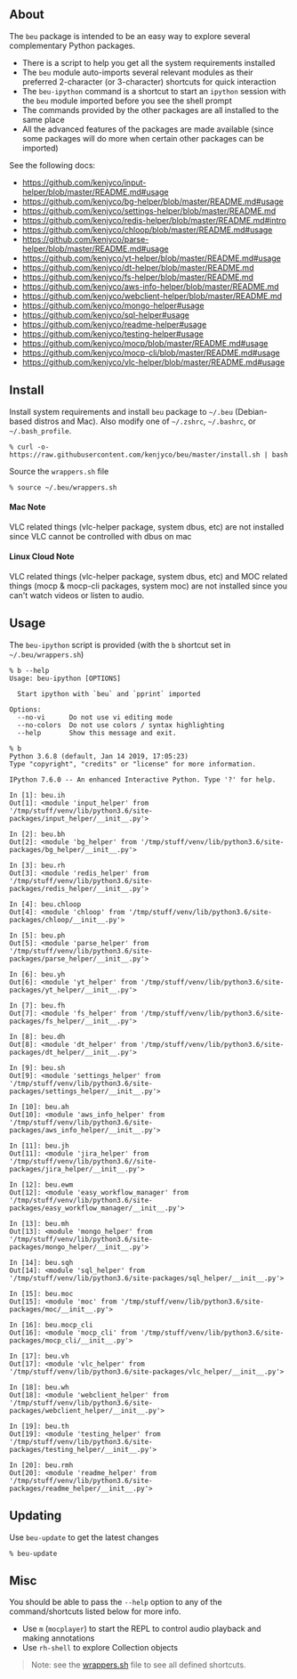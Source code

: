 ## About

The `beu` package is intended to be an easy way to explore several complementary
Python packages.

- There is a script to help you get all the system requirements installed
- The `beu` module auto-imports several relevant modules as their preferred
  2-character (or 3-character) shortcuts for quick interaction
- The `beu-ipython` command is a shortcut to start an `ipython` session with the
  `beu` module imported before you see the shell prompt
- The commands provided by the other packages are all installed to the same
  place
- All the advanced features of the packages are made available (since some
  packages will do more when certain other packages can be imported)

See the following docs:

- <https://github.com/kenjyco/input-helper/blob/master/README.md#usage>
- <https://github.com/kenjyco/bg-helper/blob/master/README.md#usage>
- <https://github.com/kenjyco/settings-helper/blob/master/README.md>
- <https://github.com/kenjyco/redis-helper/blob/master/README.md#intro>
- <https://github.com/kenjyco/chloop/blob/master/README.md#usage>
- <https://github.com/kenjyco/parse-helper/blob/master/README.md#usage>
- <https://github.com/kenjyco/yt-helper/blob/master/README.md#usage>
- <https://github.com/kenjyco/dt-helper/blob/master/README.md>
- <https://github.com/kenjyco/fs-helper/blob/master/README.md>
- <https://github.com/kenjyco/aws-info-helper/blob/master/README.md>
- <https://github.com/kenjyco/webclient-helper/blob/master/README.md>
- <https://github.com/kenjyco/mongo-helper#usage>
- <https://github.com/kenjyco/sql-helper#usage>
- <https://github.com/kenjyco/readme-helper#usage>
- <https://github.com/kenjyco/testing-helper#usage>
- <https://github.com/kenjyco/mocp/blob/master/README.md#usage>
- <https://github.com/kenjyco/mocp-cli/blob/master/README.md#usage>
- <https://github.com/kenjyco/vlc-helper/blob/master/README.md#usage>

## Install

Install system requirements and install `beu` package to `~/.beu` (Debian-based
distros and Mac). Also modify one of `~/.zshrc`, `~/.bashrc`, or
`~/.bash_profile`.

```
% curl -o- https://raw.githubusercontent.com/kenjyco/beu/master/install.sh | bash
```

Source the `wrappers.sh` file

```
% source ~/.beu/wrappers.sh
```

#### Mac Note

VLC related things (vlc-helper package, system dbus, etc) are not installed
since VLC cannot be controlled with dbus on mac

#### Linux Cloud Note

VLC related things (vlc-helper package, system dbus, etc) and MOC related things
(mocp & mocp-cli packages, system moc) are not installed since you can't watch
videos or listen to audio.

## Usage

The `beu-ipython` script is provided (with the `b` shortcut set in
`~/.beu/wrappers.sh`)

```
% b --help
Usage: beu-ipython [OPTIONS]

  Start ipython with `beu` and `pprint` imported

Options:
  --no-vi      Do not use vi editing mode
  --no-colors  Do not use colors / syntax highlighting
  --help       Show this message and exit.
```

```
% b
Python 3.6.8 (default, Jan 14 2019, 17:05:23)
Type "copyright", "credits" or "license" for more information.

IPython 7.6.0 -- An enhanced Interactive Python. Type '?' for help.

In [1]: beu.ih
Out[1]: <module 'input_helper' from '/tmp/stuff/venv/lib/python3.6/site-packages/input_helper/__init__.py'>

In [2]: beu.bh
Out[2]: <module 'bg_helper' from '/tmp/stuff/venv/lib/python3.6/site-packages/bg_helper/__init__.py'>

In [3]: beu.rh
Out[3]: <module 'redis_helper' from '/tmp/stuff/venv/lib/python3.6/site-packages/redis_helper/__init__.py'>

In [4]: beu.chloop
Out[4]: <module 'chloop' from '/tmp/stuff/venv/lib/python3.6/site-packages/chloop/__init__.py'>

In [5]: beu.ph
Out[5]: <module 'parse_helper' from '/tmp/stuff/venv/lib/python3.6/site-packages/parse_helper/__init__.py'>

In [6]: beu.yh
Out[6]: <module 'yt_helper' from '/tmp/stuff/venv/lib/python3.6/site-packages/yt_helper/__init__.py'>

In [7]: beu.fh
Out[7]: <module 'fs_helper' from '/tmp/stuff/venv/lib/python3.6/site-packages/fs_helper/__init__.py'>

In [8]: beu.dh
Out[8]: <module 'dt_helper' from '/tmp/stuff/venv/lib/python3.6/site-packages/dt_helper/__init__.py'>

In [9]: beu.sh
Out[9]: <module 'settings_helper' from '/tmp/stuff/venv/lib/python3.6/site-packages/settings_helper/__init__.py'>

In [10]: beu.ah
Out[10]: <module 'aws_info_helper' from '/tmp/stuff/venv/lib/python3.6/site-packages/aws_info_helper/__init__.py'>

In [11]: beu.jh
Out[11]: <module 'jira_helper' from '/tmp/stuff/venv/lib/python3.6//site-packages/jira_helper/__init__.py'>

In [12]: beu.ewm
Out[12]: <module 'easy_workflow_manager' from '/tmp/stuff/venv/lib/python3.6/site-packages/easy_workflow_manager/__init__.py'>

In [13]: beu.mh
Out[13]: <module 'mongo_helper' from '/tmp/stuff/venv/lib/python3.6/site-packages/mongo_helper/__init__.py'>

In [14]: beu.sqh
Out[14]: <module 'sql_helper' from '/tmp/stuff/venv/lib/python3.6/site-packages/sql_helper/__init__.py'>

In [15]: beu.moc
Out[15]: <module 'moc' from '/tmp/stuff/venv/lib/python3.6/site-packages/moc/__init__.py'>

In [16]: beu.mocp_cli
Out[16]: <module 'mocp_cli' from '/tmp/stuff/venv/lib/python3.6/site-packages/mocp_cli/__init__.py'>

In [17]: beu.vh
Out[17]: <module 'vlc_helper' from '/tmp/stuff/venv/lib/python3.6/site-packages/vlc_helper/__init__.py'>

In [18]: beu.wh
Out[18]: <module 'webclient_helper' from '/tmp/stuff/venv/lib/python3.6/site-packages/webclient_helper/__init__.py'>

In [19]: beu.th
Out[19]: <module 'testing_helper' from '/tmp/stuff/venv/lib/python3.6/site-packages/testing_helper/__init__.py'>

In [20]: beu.rmh
Out[20]: <module 'readme_helper' from '/tmp/stuff/venv/lib/python3.6/site-packages/readme_helper/__init__.py'>
```

## Updating

Use `beu-update` to get the latest changes

```
% beu-update
```

## Misc

You should be able to pass the `--help` option to any of the command/shortcuts
listed below for more info.

- Use `m` (`mocplayer`) to start the REPL to control audio playback and making
  annotations
- Use `rh-shell` to explore Collection objects

> Note: see the [wrappers.sh](https://raw.githubusercontent.com/kenjyco/beu/master/wrappers.sh)
> file to see all defined shortcuts.
